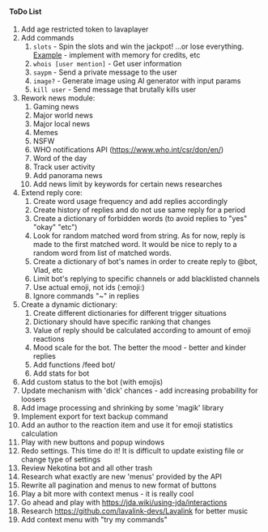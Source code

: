 #### ToDo List
1. Add age restricted token to lavaplayer
2. Add commands
    1. `slots` - Spin the slots and win the jackpot! ...or lose everything. [Example](https://www.javacodegeeks.com/2014/08/programming-a-simple-slot-machine-game-using-java.html) - implement with memory for credits, etc
    2. `whois [user mention]` - Get user information
    3. `saypm` - Send a private message to the user
    4. `image?` - Generate image using AI generator with input params
    5. `kill user` - Send message that brutally kills user
3. Rework news module:
    1. Gaming news
    2. Major world news
    3. Major local news
    4. Memes
    5. NSFW
    6. WHO notifications API (https://www.who.int/csr/don/en/)
    7. Word of the day
    8. Track user activity
    9. Add panorama news
    10. Add news limit by keywords for certain news researches
4. Extend reply core:
    1. Create word usage frequency and add replies accordingly
    2. Create history of replies and do not use same reply for a period
    3. Create a dictionary of forbidden words (to avoid replies to "yes" "okay" "etc")
    4. Look for random matched word from string. As for now, reply is made to the first matched word. It would be nice to reply to a random word from list of matched words.
    5. Create a dictionary of bot's names in order to create reply to @bot, Vlad, etc
    6. Limit bot's replying to specific channels or add blacklisted channels
    7. Use actual emoji, not ids (:emoji:)
    8. Ignore commands "~" in replies
5. Create a dynamic dictionary:
    1. Create different dictionaries for different trigger situations
    2. Dictionary should have specific ranking that changes
    3. Value of reply should be calculated according to amount of emoji reactions
    4. Mood scale for the bot. The better the mood - better and kinder replies
    5. Add functions /feed bot/
    6. Add stats for bot 
6. Add custom status to the bot (with emojis)
7. Update mechanism with 'dick' chances - add increasing probability for loosers
8. Add image processing and shrinking by some 'magik' library
9. Implement export for text backup command
10. Add an author to the reaction item and use it for emoji statistics calculation
11. Play with new buttons and popup windows
12. Redo settings. This time do it! It is difficult to update existing file or change type of settings
13. Review Nekotina bot and all other trash
14. Research what exactly are new 'menus' provided by the API
15. Rewrite all pagination and menus to new format of buttons
16. Play a bit more with context menus - it is really cool
17. Go ahead and play with https://jda.wiki/using-jda/interactions
18. Research https://github.com/lavalink-devs/Lavalink for better music
19. Add context menu with "try my commands"